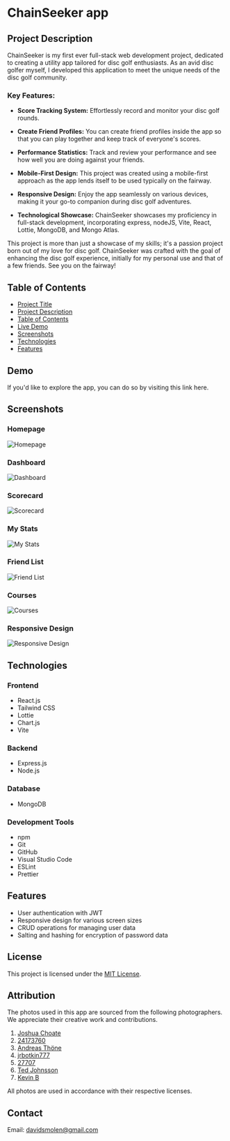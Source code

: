 # ChainSeeker app

## Project Description

ChainSeeker is my first ever full-stack web development project, dedicated to creating a utility app tailored for disc golf enthusiasts. As an avid disc golfer myself, I developed this application to meet the unique needs of the disc golf community.

### Key Features:

- **Score Tracking System:** Effortlessly record and monitor your disc golf rounds.

- **Create Friend Profiles:** You can create friend profiles inside the app so that you can play together and keep track of everyone's scores.

- **Performance Statistics:** Track and review your performance and see how well you are doing against your friends.

- **Mobile-First Design:** This project was created using a mobile-first approach as the app lends itself to be used typically on the fairway.

- **Responsive Design:** Enjoy the app seamlessly on various devices, making it your go-to companion during disc golf adventures.

- **Technological Showcase:** ChainSeeker showcases my proficiency in full-stack development, incorporating express, nodeJS, Vite, React, Lottie, MongoDB, and Mongo Atlas.

This project is more than just a showcase of my skills; it's a passion project born out of my love for disc golf. ChainSeeker was crafted with the goal of enhancing the disc golf experience, initially for my personal use and that of a few friends. See you on the fairway!

## Table of Contents

- [Project Title](#chainseeker-app)
- [Project Description](#project-description)
- [Table of Contents](#table-of-contents)
- [Live Demo](#demo)
- [Screenshots](#screenshots)
- [Technologies](#technologies)
- [Features](#features)

## Demo

If you'd like to explore the app, you can do so by visiting this link here.

## Screenshots

### Homepage

![Homepage](/client/src/assets/images/phone_newround.png)

### Dashboard

![Dashboard](/client/src/assets/images/phone_dashboard.png)

### Scorecard

![Scorecard](/client/src/assets/images/phone_scorecard.png)

### My Stats

![My Stats](/client/src/assets/images/phone_my_stats.png)

### Friend List

![Friend List](/client/src/assets/images/phone_friends.png)

### Courses

![Courses](/client/src/assets/images/phone_newround.png)

### Responsive Design

![Responsive Design](/client/src/assets/images/phone_friend_stats.png)


## Technologies

### Frontend
- React.js
- Tailwind CSS
- Lottie
- Chart.js
- Vite

### Backend
- Express.js
- Node.js

### Database
- MongoDB

### Development Tools
- npm
- Git
- GitHub
- Visual Studio Code
- ESLint
- Prettier

## Features

- User authentication with JWT
- Responsive design for various screen sizes
- CRUD operations for managing user data
- Salting and hashing for encryption of password data

## License

This project is licensed under the [MIT License](LICENSE).

## Attribution

The photos used in this app are sourced from the following photographers. We appreciate their creative work and contributions.

1. [Joshua Choate](https://pixabay.com/users/jatocreate-5529266/)
2. [24173760](https://pixabay.com/users/24173760-24173760/)
3. [Andreas Thöne](https://pixabay.com/users/crosslap-8204922/)
4. [jrbotkin777](https://pixabay.com/users/jrbotkin777-20842270/)
5. [27707](https://pixabay.com/users/27707-27707/)
6. [Ted Johnsson](https://unsplash.com/@ted_johnsson)
7. [Kevin B](https://www.pexels.com/@captainb/)


All photos are used in accordance with their respective licenses.


## Contact
Email: davidsmolen@gmail.com